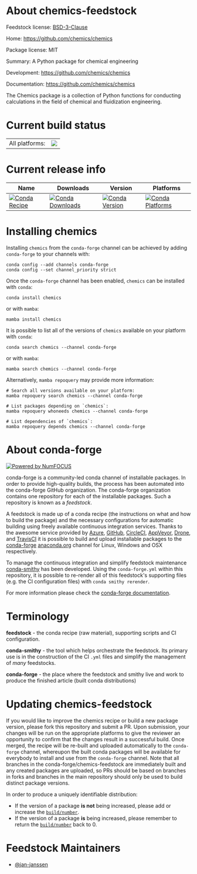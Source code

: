 About chemics-feedstock
=======================

Feedstock license: [BSD-3-Clause](https://github.com/conda-forge/chemics-feedstock/blob/main/LICENSE.txt)

Home: https://github.com/chemics/chemics

Package license: MIT

Summary: A Python package for chemical engineering

Development: https://github.com/chemics/chemics

Documentation: https://github.com/chemics/chemics

The Chemics package is a collection of Python functions for conducting
calculations in the field of chemical and fluidization engineering.


Current build status
====================


<table><tr><td>All platforms:</td>
    <td>
      <a href="https://dev.azure.com/conda-forge/feedstock-builds/_build/latest?definitionId=10164&branchName=main">
        <img src="https://dev.azure.com/conda-forge/feedstock-builds/_apis/build/status/chemics-feedstock?branchName=main">
      </a>
    </td>
  </tr>
</table>

Current release info
====================

| Name | Downloads | Version | Platforms |
| --- | --- | --- | --- |
| [![Conda Recipe](https://img.shields.io/badge/recipe-chemics-green.svg)](https://anaconda.org/conda-forge/chemics) | [![Conda Downloads](https://img.shields.io/conda/dn/conda-forge/chemics.svg)](https://anaconda.org/conda-forge/chemics) | [![Conda Version](https://img.shields.io/conda/vn/conda-forge/chemics.svg)](https://anaconda.org/conda-forge/chemics) | [![Conda Platforms](https://img.shields.io/conda/pn/conda-forge/chemics.svg)](https://anaconda.org/conda-forge/chemics) |

Installing chemics
==================

Installing `chemics` from the `conda-forge` channel can be achieved by adding `conda-forge` to your channels with:

```
conda config --add channels conda-forge
conda config --set channel_priority strict
```

Once the `conda-forge` channel has been enabled, `chemics` can be installed with `conda`:

```
conda install chemics
```

or with `mamba`:

```
mamba install chemics
```

It is possible to list all of the versions of `chemics` available on your platform with `conda`:

```
conda search chemics --channel conda-forge
```

or with `mamba`:

```
mamba search chemics --channel conda-forge
```

Alternatively, `mamba repoquery` may provide more information:

```
# Search all versions available on your platform:
mamba repoquery search chemics --channel conda-forge

# List packages depending on `chemics`:
mamba repoquery whoneeds chemics --channel conda-forge

# List dependencies of `chemics`:
mamba repoquery depends chemics --channel conda-forge
```


About conda-forge
=================

[![Powered by
NumFOCUS](https://img.shields.io/badge/powered%20by-NumFOCUS-orange.svg?style=flat&colorA=E1523D&colorB=007D8A)](https://numfocus.org)

conda-forge is a community-led conda channel of installable packages.
In order to provide high-quality builds, the process has been automated into the
conda-forge GitHub organization. The conda-forge organization contains one repository
for each of the installable packages. Such a repository is known as a *feedstock*.

A feedstock is made up of a conda recipe (the instructions on what and how to build
the package) and the necessary configurations for automatic building using freely
available continuous integration services. Thanks to the awesome service provided by
[Azure](https://azure.microsoft.com/en-us/services/devops/), [GitHub](https://github.com/),
[CircleCI](https://circleci.com/), [AppVeyor](https://www.appveyor.com/),
[Drone](https://cloud.drone.io/welcome), and [TravisCI](https://travis-ci.com/)
it is possible to build and upload installable packages to the
[conda-forge](https://anaconda.org/conda-forge) [anaconda.org](https://anaconda.org/)
channel for Linux, Windows and OSX respectively.

To manage the continuous integration and simplify feedstock maintenance
[conda-smithy](https://github.com/conda-forge/conda-smithy) has been developed.
Using the ``conda-forge.yml`` within this repository, it is possible to re-render all of
this feedstock's supporting files (e.g. the CI configuration files) with ``conda smithy rerender``.

For more information please check the [conda-forge documentation](https://conda-forge.org/docs/).

Terminology
===========

**feedstock** - the conda recipe (raw material), supporting scripts and CI configuration.

**conda-smithy** - the tool which helps orchestrate the feedstock.
                   Its primary use is in the construction of the CI ``.yml`` files
                   and simplify the management of *many* feedstocks.

**conda-forge** - the place where the feedstock and smithy live and work to
                  produce the finished article (built conda distributions)


Updating chemics-feedstock
==========================

If you would like to improve the chemics recipe or build a new
package version, please fork this repository and submit a PR. Upon submission,
your changes will be run on the appropriate platforms to give the reviewer an
opportunity to confirm that the changes result in a successful build. Once
merged, the recipe will be re-built and uploaded automatically to the
`conda-forge` channel, whereupon the built conda packages will be available for
everybody to install and use from the `conda-forge` channel.
Note that all branches in the conda-forge/chemics-feedstock are
immediately built and any created packages are uploaded, so PRs should be based
on branches in forks and branches in the main repository should only be used to
build distinct package versions.

In order to produce a uniquely identifiable distribution:
 * If the version of a package **is not** being increased, please add or increase
   the [``build/number``](https://docs.conda.io/projects/conda-build/en/latest/resources/define-metadata.html#build-number-and-string).
 * If the version of a package **is** being increased, please remember to return
   the [``build/number``](https://docs.conda.io/projects/conda-build/en/latest/resources/define-metadata.html#build-number-and-string)
   back to 0.

Feedstock Maintainers
=====================

* [@jan-janssen](https://github.com/jan-janssen/)

